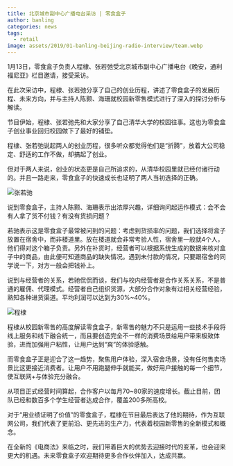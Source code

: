 ```yaml
---
title: 北京城市副中心广播电台采访 | 零食盒子
author: banling
categories: news
tags:
  - retail
image: assets/2019/01-banling-beijing-radio-interview/team.webp
---
```


1月13日，零食盒子负责人程棣、张若弛受北京城市副中心广播电台《晚安，通利福尼亚》栏目邀请，接受采访。

在此次采访中，程棣、张若弛分享了自己的创业历程，讲述了零食盒子的发展历程、未来方向，并与主持人陈颢、海珊就校园新零售模式进行了深入的探讨分析与解读。

节目伊始，程棣、张若弛先和大家分享了自己清华大学的校园往事。这也为零食盒子创业事业回归校园做下了最好的铺垫。

程棣、张若弛说起两人的创业历程，很多听众都觉得他们是“折腾”，放着大公司稳定、舒适的工作不做，却搞起了创业。

但对于两人来说，创业的状态更是自己所追求的，从清华校园里就已经付诸行动的。并且一路走来，零食盒子的快速成长也证明了两人当初选择的正确。

![张若驰](/assets/2019/01-banling-beijing-radio-interview/ruochi.webp)

说到零食盒子，主持人陈颢、海珊表示出浓厚兴趣，详细询问起运作模式：会不会有人拿了货不付钱？有没有货损问题？

若驰表示这是零食盒子最常被问到的问题：考虑到货损率的问题，我们选择将盒子放置在宿舍中，而非楼道里。放在楼道就会非常考验人性，宿舍里一般就4个人，他们得对这个箱子负责。另外在补货时，经营者可以根据系统生成的数据来核对盒子中的商品，由此便可知道商品的缺失情况。遇到未付款的情况，只要跟宿舍的同学说一下，对方一般会把钱补上。

说到与经营者的关系，若驰侃侃而谈，我们与校内经营者是合作关系关系，不是普通的雇佣、代理模式。经营者自己组织货源，大部分合作对象有过相关经营经验，熟知各种进货渠道。平均利润可以达到为30%~40%。

![程棣](/assets/2019/01-banling-beijing-radio-interview/chengdi.webp)

程棣从校园新零售的高度解读零食盒子，新零售的魅力不只是运用一些技术手段将线上服务和线下融合统一，而且要创造完全不一样的消费场景给用户带来极致体验，进而加强用户粘性，让用户达到“爽”的体验感触。

而零食盒子正是迎合了这一趋势，聚焦用户体验，深入宿舍场景，没有任何售卖场景比这更接近消费者。让用户不用跑腿伸手就能买，做好用户接触的每一个细节，使互联网+与体验充分融合。

从项目正式经营时间算起，合作客户以每月70~80家的速度增长。截止目前，团队已经和数百多个学生经营者达成合作，覆盖200多所高校。

对于“用业绩证明了价值”的零食盒子，程棣在节目最后表达了他的期待，作为互联网公司，我们代表了更前沿、更先进的生产力，代表着校园新零售的全新模式和概念。

在全新的《电商法》来临之时，我们带着巨大的优势去迎接时代的变革，也会迎来更大的机遇。未来零食盒子欢迎期待更多合作伙伴加入，达成共赢。
